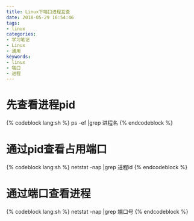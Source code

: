 ```yaml
---
title: Linux下端口进程互查
date: 2018-05-29 16:54:46
tags:
- linux
categories:
- 学习笔记
- Linux
- 通用
keywords:
- linux
- 端口
- 进程
---
```


# 先查看进程pid

{% codeblock lang:sh %}
ps -ef |grep 进程名
{% endcodeblock %}
<!-- more -->

# 通过pid查看占用端口

{% codeblock lang:sh %}
netstat -nap |grep 进程id
{% endcodeblock %}

# 通过端口查看进程

{% codeblock lang:sh %}
netstat -nap |grep 端口号
{% endcodeblock %}
